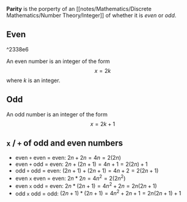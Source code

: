 **Parity** is the porperty of an [[notes/Mathematics/Discrete Mathematics/Number Theory/Integer]] of whether it is *even* or *odd*.

## Even

^2338e6

An even number is an integer of the form
$$
x = 2k
$$
where $k$ is an integer.

## Odd
An odd number is an integer of the form
$$
x=2k + 1
$$

## `x` / `+` of odd and even numbers

- even `+` even = even:  $2n + 2n = 4n = 2(2n)$
- even `+` odd = even: $2n + (2n + 1) = 4n + 1 = 2(2n) + 1$
- odd `+` odd = even: $(2n + 1) + (2n + 1) = 4n + 2 = 2(2n + 1)$
- even `x` even = even: $2n * 2n = 4n^2 = 2(2n^2)$
- even `x` odd = even: $2n * (2n + 1) = 4n^2 + 2n = 2n(2n +1)$
- odd `x` odd = odd: $(2n + 1) * (2n + 1) = 4n^2 + 2n + 1 = 2n(2n + 1) + 1$
